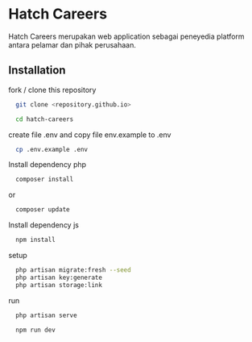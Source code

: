 # Hatch Careers

Hatch Careers merupakan web application sebagai peneyedia platform antara pelamar dan pihak perusahaan.

## Installation

fork / clone this repository

```bash
  git clone <repository.github.io>

  cd hatch-careers

```

create file .env and copy file env.example to .env

```bash
  cp .env.example .env

```

Install dependency php

```bash
  composer install

```

or

```bash
  composer update

```

Install dependency js

```bash
  npm install

```

setup

```bash
  php artisan migrate:fresh --seed
  php artisan key:generate
  php artisan storage:link
```

run

```bash
  php artisan serve

  npm run dev
```
